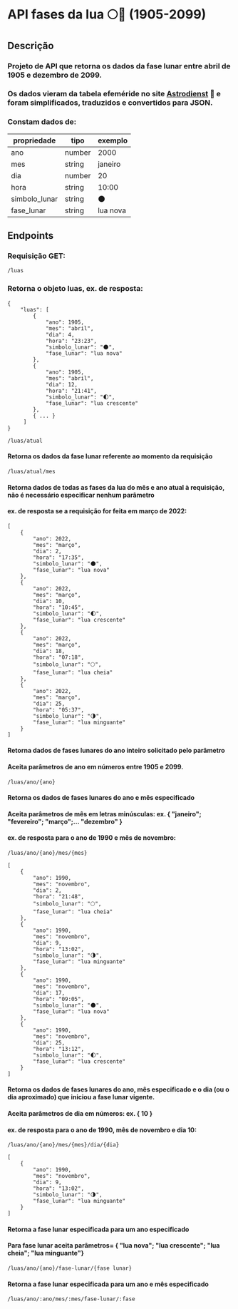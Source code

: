 # API fases da lua 🌕📆 (1905-2099)
## Descrição
### Projeto de API que retorna os dados da fase lunar entre abril de 1905 e dezembro de 2099.
### Os dados vieram da tabela efeméride no site [Astrodienst](https://www.astro.com/swisseph/swepha_e.htm) 💫 e foram simplificados, traduzidos e convertidos para JSON.
### Constam dados de: 

| propriedade   | tipo          | exemplo         |
| ------------- | ------------- |-----------------
| ano           | number        | 2000            |
| mes           | string        | janeiro         |
| dia           | number        | 20              |
| hora          | string        | 10:00           |
| simbolo_lunar | string        | 🌑
| fase_lunar    | string        | lua nova        |



## Endpoints
### Requisição GET:
```/luas```
### Retorna o objeto luas, ex. de resposta:
```
{
    "luas": [
        {
            "ano": 1905,
            "mes": "abril",
            "dia": 4,
            "hora": "23:23",
            "simbolo_lunar": "🌑",
            "fase_lunar": "lua nova"
        },
        {
            "ano": 1905,
            "mes": "abril",
            "dia": 12,
            "hora": "21:41",
            "simbolo_lunar": "🌓",
            "fase_lunar": "lua crescente"
        },
        { ... }
     ]
}
```

```/luas/atual```
#### Retorna os dados da fase lunar referente ao momento da requisição

```/luas/atual/mes```
#### Retorna dados de todas as fases da lua do mês e ano atual à requisição, não é necessário especificar nenhum parâmetro 
#### ex. de resposta se a requisição for feita em março de 2022:
```
[
    {
        "ano": 2022,
        "mes": "março",
        "dia": 2,
        "hora": "17:35",
        "simbolo_lunar": "🌑",
        "fase_lunar": "lua nova"
    },
    {
        "ano": 2022,
        "mes": "março",
        "dia": 10,
        "hora": "10:45",
        "simbolo_lunar": "🌓",
        "fase_lunar": "lua crescente"
    },
    {
        "ano": 2022,
        "mes": "março",
        "dia": 18,
        "hora": "07:18",
        "simbolo_lunar": "🌕",
        "fase_lunar": "lua cheia"
    },
    {
        "ano": 2022,
        "mes": "março",
        "dia": 25,
        "hora": "05:37",
        "simbolo_lunar": "🌗",
        "fase_lunar": "lua minguante"
    }
]
```
#### Retorna dados de fases lunares do ano inteiro solicitado pelo parâmetro
#### Aceita parâmetros de ano em números entre 1905 e 2099.
```
/luas/ano/{ano}
```

#### Retorna os dados de fases lunares do ano e mês especificado
#### Aceita parâmetros de mês em letras minúsculas: ex. { "janeiro"; "fevereiro"; "março";... "dezembro" } 
#### ex. de resposta para o ano de 1990 e mês de novembro:
```
/luas/ano/{ano}/mes/{mes}
```

```
[
    {
        "ano": 1990,
        "mes": "novembro",
        "dia": 2,
        "hora": "21:48",
        "simbolo_lunar": "🌕",
        "fase_lunar": "lua cheia"
    },
    {
        "ano": 1990,
        "mes": "novembro",
        "dia": 9,
        "hora": "13:02",
        "simbolo_lunar": "🌗",
        "fase_lunar": "lua minguante"
    },
    {
        "ano": 1990,
        "mes": "novembro",
        "dia": 17,
        "hora": "09:05",
        "simbolo_lunar": "🌑",
        "fase_lunar": "lua nova"
    },
    {
        "ano": 1990,
        "mes": "novembro",
        "dia": 25,
        "hora": "13:12",
        "simbolo_lunar": "🌓",
        "fase_lunar": "lua crescente"
    }
]
```
#### Retorna os dados de fases lunares do ano, mês especificado e o dia (ou o dia aproximado) que iniciou a fase lunar vigente. 
#### Aceita parâmetros de dia em números: ex. { 10 }  
#### ex. de resposta para o ano de 1990, mês de novembro e dia 10:
```
/luas/ano/{ano}/mes/{mes}/dia/{dia}
```
```
[
    {
        "ano": 1990,
        "mes": "novembro",
        "dia": 9,
        "hora": "13:02",
        "simbolo_lunar": "🌗",
        "fase_lunar": "lua minguante"
    }
]
```
#### Retorna a fase lunar especificada para um ano especificado
#### Para fase lunar aceita parâmetros= { "lua nova"; "lua crescente"; "lua cheia"; "lua minguante"}  
```
/luas/ano/{ano}/fase-lunar/{fase lunar}
```
#### Retorna a fase lunar especificada para um ano e mês especificado
```
/luas/ano/:ano/mes/:mes/fase-lunar/:fase
```


